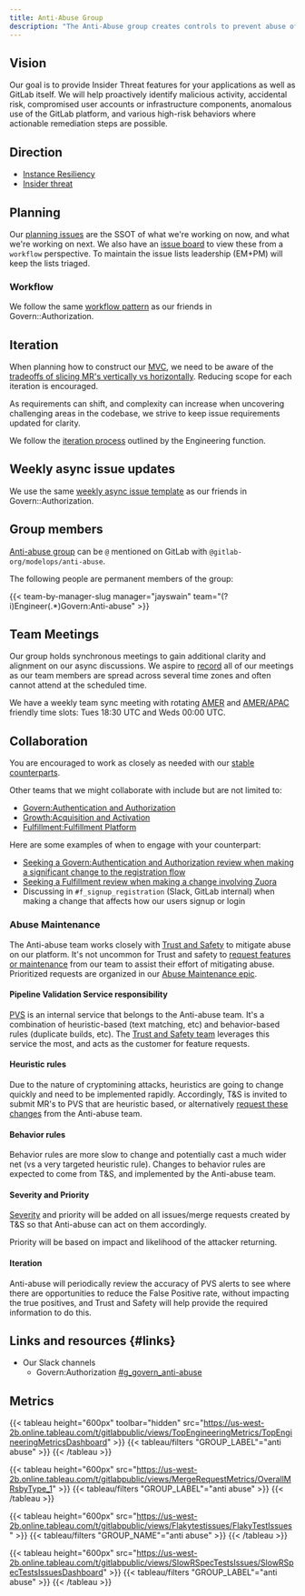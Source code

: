 ```yaml
---
title: Anti-Abuse Group
description: "The Anti-Abuse group creates controls to prevent abuse of the GitLab product"
---
```


## Vision

Our goal is to provide Insider Threat features for your applications as well as GitLab itself. We will help proactively identify malicious activity, accidental risk, compromised user accounts or infrastructure components, anomalous use of the GitLab platform, and various high-risk behaviors where actionable remediation steps are possible.

## Direction

- [Instance Resiliency](https://about.gitlab.com/direction/software_supply_chain_security/#instance-resiliency)
- [Insider threat](https://about.gitlab.com/direction/software_supply_chain_security/#insider-threat)

## Planning

Our [planning issues](https://gitlab.com/gitlab-org/modelops/anti-abuse/team-tasks/-/issues/?sort=updated_desc&state=opened&label_name%5B%5D=Planning%20Issue) are the SSOT of what we're working on now, and what we're working on next. We also have an [issue board](https://gitlab.com/groups/gitlab-org/-/boards/4292845?not%5Bmilestone_title%5D=Backlog&label_name[]=group%3A%3Aanti-abuse&group_by=epic) to view these from a `workflow` perspective. To maintain the issue lists leadership (EM+PM) will keep the lists triaged.

### Workflow

We follow the same [workflow pattern](authorization.md#workflow) as our friends in Govern::Authorization.

## Iteration

When planning how to construct our [MVC](/handbook/values/#minimal-valuable-change-mvc), we need to be aware of the [tradeoffs of slicing MR's vertically vs horizontally](/handbook/engineering/workflow/iteration/#tradeoffs-between-horizontal-and-vertical-slicing). Reducing scope for each iteration is encouraged.

As requirements can shift, and complexity can increase when uncovering challenging areas in the codebase, we strive to keep issue requirements updated for clarity.

We follow the [iteration process](/handbook/engineering/development/principles/#iteration) outlined by the Engineering function.

## Weekly async issue updates

We use the same [weekly async issue template](authorization.md#weekly-async-issue-updates) as our friends in Govern::Authorization.

## Group members

 [Anti-abuse group](https://gitlab.com/groups/gitlab-org/software-supply-chain-security/authorization/) can be `@` mentioned on GitLab with `@gitlab-org/modelops/anti-abuse`.

The following people are permanent members of the group:

{{< team-by-manager-slug manager="jayswain" team="(?i)Engineer(.*)Govern:Anti-abuse" >}}

## Team Meetings

Our group holds synchronous meetings to gain additional clarity and alignment on our async discussions. We aspire to [record](/handbook/tools-and-tips/zoom/) all of our meetings as our team members are spread across several time zones and often cannot attend at the scheduled time.

We have a weekly team sync meeting with rotating [AMER](https://drive.google.com/drive/folders/1ZPjzqSaMslSQXe7ZA0IHK4gbCTv25MYC?usp=sharing) and [AMER/APAC](https://drive.google.com/drive/folders/1wLdWWi3f6Aho6E2m4Xbhv1Nuoy_ZSC1e?usp=sharing) friendly time slots: Tues 18:30 UTC and Weds 00:00 UTC.

## Collaboration

You are encouraged to work as closely as needed with our [stable counterparts](/handbook/product/categories/#software-supply-chain-security-stage).

Other teams that we might collaborate with include but are not limited to:

- [Govern:Authentication and Authorization](/handbook/engineering/development/sec/software-supply-chain-security/authentication-and-authorization/)
- [Growth:Acquisition and Activation](/handbook/engineering/development/growth/)
- [Fulfillment:Fulfillment Platform](/handbook/engineering/development/fulfillment/fulfillment-platform/#team-members)

Here are some examples of when to engage with your counterpart:

- [Seeking a Govern:Authentication and Authorization review when making a significant change to the registration flow](https://gitlab.com/gitlab-org/gitlab/-/merge_requests/99193#note_1120182366)
- [Seeking a Fulfillment review when making a change involving Zuora](https://gitlab.com/gitlab-org/gitlab/-/merge_requests/96994#note_1089045221)
- Discussing in `#f_signup_registration` (Slack, GitLab internal) when making a change that affects how our users signup or login

### Abuse Maintenance

The Anti-abuse team works closely with [Trust and Safety](/handbook/security/security-operations/trustandsafety/) to mitigate abuse on our platform. It's not uncommon for Trust and safety to [request features or maintenance](https://gitlab.com/gitlab-org/modelops/anti-abuse/team-tasks/-/issues/new?issuable_template=abuse_maintenance) from our team to assist their effort of mitigating abuse. Prioritized requests are organized in our [Abuse Maintenance epic](https://gitlab.com/groups/gitlab-org/-/issues/?sort=updated_desc&state=opened&label_name%5B%5D=group%3A%3Aanti-abuse&or%5Blabel_name%5D%5B%5D=workflow%3A%3Aready%20for%20development&or%5Blabel_name%5D%5B%5D=workflow%3A%3Ain%20dev&or%5Blabel_name%5D%5B%5D=workflow%3A%3Ascheduling&epic_id=773187&first_page_size=20).

#### Pipeline Validation Service responsibility

[PVS](https://gitlab.com/gitlab-org/modelops/anti-abuse/pipeline-validation-service) is an internal service that belongs to the Anti-abuse team. It's a combination of heuristic-based (text matching, etc) and behavior-based rules (duplicate builds, etc). The [Trust and Safety team](/handbook/security/security-operations/trustandsafety/) leverages this service the most, and acts as the customer for feature requests.

#### Heuristic rules

Due to the nature of cryptomining attacks, heuristics are going to change quickly and need to be implemented rapidly. Accordingly, T&S is invited to submit MR's to PVS that are heuristic based, or alternatively [request these changes](https://gitlab.com/gitlab-org/modelops/anti-abuse/pipeline-validation-service/-/issues/new?issuable_template=pvs_miss) from the Anti-abuse team.

#### Behavior rules

Behavior rules are more slow to change and potentially cast a much wider net (vs a very targeted heuristic rule). Changes to behavior rules are expected to come from T&S, and implemented by the Anti-abuse team.

#### Severity and Priority

[Severity](/handbook/security/#severity-and-priority-labels-on-security-issues) and priority will be added on all issues/merge requests created by T&S so that Anti-abuse can act on them accordingly.

Priority will be based on impact and likelihood of the attacker returning.

#### Iteration

Anti-abuse will periodically review the accuracy of PVS alerts to see where there are opportunities to reduce the False Positive rate, without impacting the true positives, and Trust and Safety will help provide the required information to do this.

## Links and resources {#links}

- Our Slack channels
  - Govern:Authorization [#g_govern_anti-abuse](https://gitlab.enterprise.slack.com/archives/C03EH5HCLPR)

## Metrics

{{< tableau height="600px" toolbar="hidden" src="https://us-west-2b.online.tableau.com/t/gitlabpublic/views/TopEngineeringMetrics/TopEngineeringMetricsDashboard" >}}
  {{< tableau/filters "GROUP_LABEL"="anti abuse" >}}
{{< /tableau >}}

{{< tableau height="600px" src="https://us-west-2b.online.tableau.com/t/gitlabpublic/views/MergeRequestMetrics/OverallMRsbyType_1" >}}
  {{< tableau/filters "GROUP_LABEL"="anti abuse" >}}
{{< /tableau >}}

{{< tableau height="600px" src="https://us-west-2b.online.tableau.com/t/gitlabpublic/views/Flakytestissues/FlakyTestIssues" >}}
  {{< tableau/filters "GROUP_NAME"="anti abuse" >}}
{{< /tableau >}}

{{< tableau height="600px" src="https://us-west-2b.online.tableau.com/t/gitlabpublic/views/SlowRSpecTestsIssues/SlowRSpecTestsIssuesDashboard" >}}
  {{< tableau/filters "GROUP_LABEL"="anti abuse" >}}
{{< /tableau >}}
